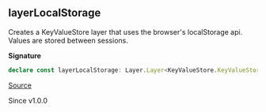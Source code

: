 ## layerLocalStorage

Creates a KeyValueStore layer that uses the browser's localStorage api. Values are stored between sessions.

**Signature**

```ts
declare const layerLocalStorage: Layer.Layer<KeyValueStore.KeyValueStore, never, never>
```

[Source](https://github.com/Effect-TS/effect/tree/main/packages/platform-browser/src/BrowserKeyValueStore.ts#L14)

Since v1.0.0